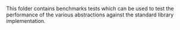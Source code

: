 This folder contains benchmarks tests which can be used to test the performance
of the various abstractions against the standard library implementation.
